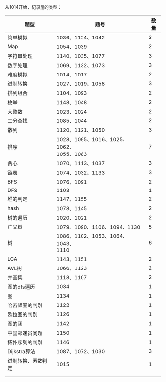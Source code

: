 从1014开始，记录题的类型：

| 题型               | 题号                                           | 数量 |
| ------------------ | ---------------------------------------------- | ---- |
| 简单模拟           | 1036、1124、1042                               | 3    |
| Map                | 1054、1039                                     | 2    |
| 字符串处理         | 1140、1035、1077                               | 3    |
| 数字处理           | 1069、1132、1073                               | 3    |
| 难度模拟           | 1014、1017                                     | 2    |
| 进制转换           | 1027、1019、1058                               | 3    |
| 排列组合           | 1104、1093                                     | 2    |
| 枚举               | 1148、1048                                     | 2    |
| 大整数             | 1023、1024                                     | 2    |
| 二分查找           | 1085、1044                                     | 2    |
| 散列               | 1120、1121、1050                               | 3    |
| 排序               | 1028、1095、1016、1025、1062、<br />1055、1083 | 7    |
| 贪心               | 1070、1113、1037                               | 3    |
| 链表               | 1074、1032、1133                               | 3    |
| BFS                | 1076、1091                                     | 2    |
| DFS                | 1103                                           | 1    |
| 堆的判定           | 1147、1155                                     | 2    |
| hash               | 1078、1145                                     | 2    |
| 树的遍历           | 1020、1021                                     | 2    |
| 广义树             | 1079、1090、1106、1094、1130                   | 5    |
| 树                 | 1086、1102、1053、1064、1043、<br />1110       | 6    |
| LCA                | 1143、1151                                     | 2    |
| AVL树              | 1066、1123                                     | 2    |
| 并查集             | 1118、1107                                     | 2    |
| 图的dfs遍历        | 1034                                           | 1    |
| 图                 | 1134                                           | 1    |
| 哈密顿圈的判别     | 1122                                           | 1    |
| 欧拉图的判别       | 1126                                           | 1    |
| 图的团             | 1142                                           | 1    |
| 中国邮递员问题     | 1150                                           | 1    |
| 拓扑序列的判别     | 1146                                           | 1    |
| Dijkstra算法       | 1087、1072、1030                               | 3    |
| 进制转换、素数判定 | 1015                                           | 1    |
|                    |                                                |      |
|                    |                                                |      |


